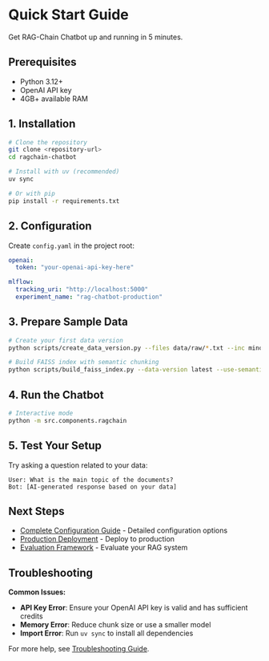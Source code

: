 # Quick Start Guide

Get RAG-Chain Chatbot up and running in 5 minutes.

## Prerequisites

- Python 3.12+
- OpenAI API key
- 4GB+ available RAM

## 1. Installation

```bash
# Clone the repository
git clone <repository-url>
cd ragchain-chatbot

# Install with uv (recommended)
uv sync

# Or with pip
pip install -r requirements.txt
```

## 2. Configuration

Create `config.yaml` in the project root:

```yaml
openai:
  token: "your-openai-api-key-here"

mlflow:
  tracking_uri: "http://localhost:5000"
  experiment_name: "rag-chatbot-production"
```

## 3. Prepare Sample Data

```bash
# Create your first data version
python scripts/create_data_version.py --files data/raw/*.txt --inc minor

# Build FAISS index with semantic chunking
python scripts/build_faiss_index.py --data-version latest --use-semantic-chunking
```

## 4. Run the Chatbot

```bash
# Interactive mode
python -m src.components.ragchain
```

## 5. Test Your Setup

Try asking a question related to your data:
```
User: What is the main topic of the documents?
Bot: [AI-generated response based on your data]
```

## Next Steps

- [Complete Configuration Guide](configuration.md) - Detailed configuration options
- [Production Deployment](deployment/production.md) - Deploy to production
- [Evaluation Framework](evaluation/overview.md) - Evaluate your RAG system

## Troubleshooting

**Common Issues:**
- **API Key Error**: Ensure your OpenAI API key is valid and has sufficient credits
- **Memory Error**: Reduce chunk size or use a smaller model
- **Import Error**: Run `uv sync` to install all dependencies

For more help, see [Troubleshooting Guide](development/troubleshooting.md). 
